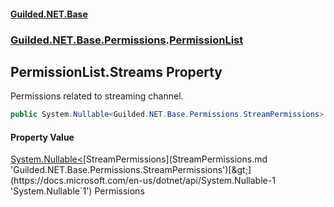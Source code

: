 #### [Guilded.NET.Base](Guilded_NET_Base.md 'Guilded.NET.Base')
### [Guilded.NET.Base.Permissions](Guilded_NET_Base.md#Guilded_NET_Base_Permissions 'Guilded.NET.Base.Permissions').[PermissionList](PermissionList.md 'Guilded.NET.Base.Permissions.PermissionList')
## PermissionList.Streams Property
Permissions related to streaming channel.  
```csharp
public System.Nullable<Guilded.NET.Base.Permissions.StreamPermissions> Streams { get; set; }
```
#### Property Value
[System.Nullable&lt;](https://docs.microsoft.com/en-us/dotnet/api/System.Nullable-1 'System.Nullable`1')[StreamPermissions](StreamPermissions.md 'Guilded.NET.Base.Permissions.StreamPermissions')[&gt;](https://docs.microsoft.com/en-us/dotnet/api/System.Nullable-1 'System.Nullable`1')
Permissions
